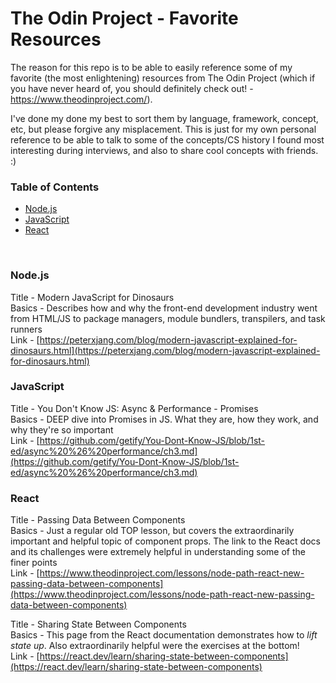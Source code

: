 # The Odin Project - Favorite Resources
The reason for this repo is to be able to easily reference some of my favorite (the most enlightening) resources from The Odin Project (which if you have never heard of, you should definitely check out! - https://www.theodinproject.com/).

I've done my done my best to sort them by language, framework, concept, etc, but please forgive any misplacement. This is just for my own personal reference to be able to talk to some of the concepts/CS history I found most interesting during interviews, and also to share cool concepts with friends. :)

### Table of Contents
- [Node.js](#nodejs)
- [JavaScript](#javascript)
- [React](#react)
<br>

### Node.js
Title - Modern JavaScript for Dinosaurs<br>
Basics - Describes how and why the front-end development industry went from HTML/JS to package managers, module bundlers, transpilers, and task runners<br>
Link - [https://peterxjang.com/blog/modern-javascript-explained-for-dinosaurs.html](https://peterxjang.com/blog/modern-javascript-explained-for-dinosaurs.html)<br>


### JavaScript
Title - You Don't Know JS: Async & Performance - Promises<br>
Basics - DEEP dive into Promises in JS. What they are, how they work, and why they're so important<br>
Link - [https://github.com/getify/You-Dont-Know-JS/blob/1st-ed/async%20%26%20performance/ch3.md](https://github.com/getify/You-Dont-Know-JS/blob/1st-ed/async%20%26%20performance/ch3.md)<br>


### React
Title - Passing Data Between Components<br>
Basics - Just a regular old TOP lesson, but covers the extraordinarily important and helpful topic of component props. The link to the React docs and its challenges were extremely helpful in understanding some of the finer points<br>
Link - [https://www.theodinproject.com/lessons/node-path-react-new-passing-data-between-components](https://www.theodinproject.com/lessons/node-path-react-new-passing-data-between-components)<br>

Title - Sharing State Between Components<br>
Basics - This page from the React documentation demonstrates how to <em>lift state up</em>. Also extraordinarily helpful were the exercises at the bottom!<br>
Link - [https://react.dev/learn/sharing-state-between-components](https://react.dev/learn/sharing-state-between-components)
<br>
